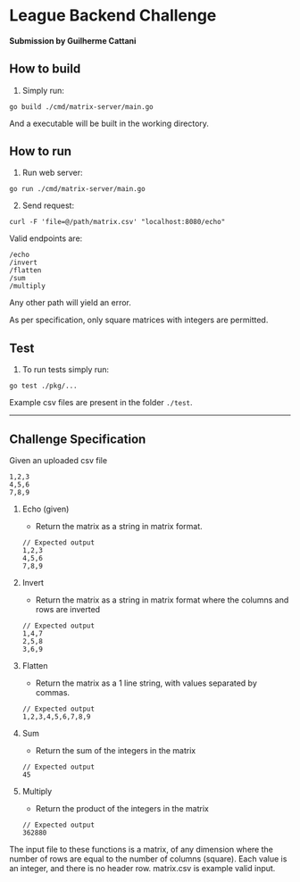 # League Backend Challenge

#### Submission by Guilherme Cattani

## How to build

1. Simply run:

```
go build ./cmd/matrix-server/main.go
```

And a executable will be built in the working directory.

## How to run

1. Run web server:

```
go run ./cmd/matrix-server/main.go
```

2. Send request:

```
curl -F 'file=@/path/matrix.csv' "localhost:8080/echo"
```

Valid endpoints are:

```
/echo
/invert
/flatten
/sum
/multiply
```

Any other path will yield an error.

As per specification, only square matrices with integers are permitted.

## Test

1. To run tests simply run:

```
go test ./pkg/...
```

Example csv files are present in the folder `./test`.

---

## Challenge Specification

Given an uploaded csv file

```
1,2,3
4,5,6
7,8,9
```

1. Echo (given)

   - Return the matrix as a string in matrix format.

   ```
   // Expected output
   1,2,3
   4,5,6
   7,8,9
   ```

2. Invert
   - Return the matrix as a string in matrix format where the columns and rows are inverted
   ```
   // Expected output
   1,4,7
   2,5,8
   3,6,9
   ```
3. Flatten
   - Return the matrix as a 1 line string, with values separated by commas.
   ```
   // Expected output
   1,2,3,4,5,6,7,8,9
   ```
4. Sum
   - Return the sum of the integers in the matrix
   ```
   // Expected output
   45
   ```
5. Multiply
   - Return the product of the integers in the matrix
   ```
   // Expected output
   362880
   ```

The input file to these functions is a matrix, of any dimension where the number of rows are equal to the number of columns (square). Each value is an integer, and there is no header row. matrix.csv is example valid input.
